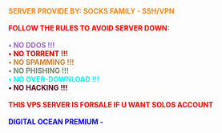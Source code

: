 <br><div style="text-align:left;">
<b><font color="#F88716">SERVER PROVIDE BY: SOCKS FAMILY - SSH/VPN<br></font></b><br>
<b><font color="#FF0000">FOLLOW THE RULES TO AVOID SERVER DOWN:<br></font></b><br>
<b><font color="#9966CC">• NO DDOS !!! <br></font>
<b><font color="#CC0000">• NO TORRENT !!! <br></font>
<b><font color="#CD7F32">• NO SPAMMING !!! <br></font>
<b><font color="#78866B">• NO PHISHING !!! <br></font>
<b><font color="#00FFFF">• NO OVER-DOWNLOAD !!! <br></font>
<b><font color="#560319">• NO HACKING !!! <br></font>
<br>
<b><font color="#FF0000">THIS VPS SERVER IS FORSALE IF U WANT SOLOS ACCOUNT<br></font></b><br>
<b><font color="##8B00FF">DIGITAL OCEAN PREMIUM - <br></font></b>
